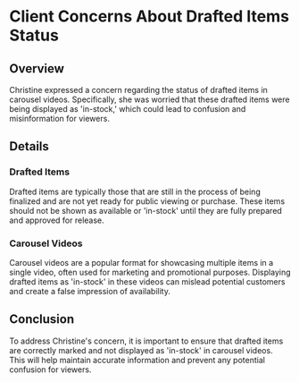# Client Concerns About Drafted Items Status

## Overview
Christine expressed a concern regarding the status of drafted items in carousel videos. Specifically, she was worried that these drafted items were being displayed as 'in-stock,' which could lead to confusion and misinformation for viewers.

## Details
### Drafted Items
Drafted items are typically those that are still in the process of being finalized and are not yet ready for public viewing or purchase. These items should not be shown as available or 'in-stock' until they are fully prepared and approved for release.

### Carousel Videos
Carousel videos are a popular format for showcasing multiple items in a single video, often used for marketing and promotional purposes. Displaying drafted items as 'in-stock' in these videos can mislead potential customers and create a false impression of availability.

## Conclusion
To address Christine's concern, it is important to ensure that drafted items are correctly marked and not displayed as 'in-stock' in carousel videos. This will help maintain accurate information and prevent any potential confusion for viewers.